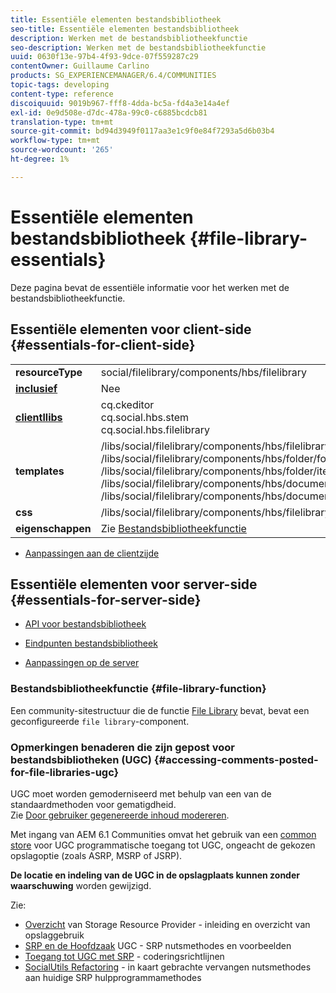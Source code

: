 ```yaml
---
title: Essentiële elementen bestandsbibliotheek
seo-title: Essentiële elementen bestandsbibliotheek
description: Werken met de bestandsbibliotheekfunctie
seo-description: Werken met de bestandsbibliotheekfunctie
uuid: 0630f13e-97b4-4f93-9dce-07f559287c29
contentOwner: Guillaume Carlino
products: SG_EXPERIENCEMANAGER/6.4/COMMUNITIES
topic-tags: developing
content-type: reference
discoiquuid: 9019b967-fff8-4dda-bc5a-fd4a3e14a4ef
exl-id: 0e9d508e-d7dc-478a-99c0-c6885bcdcb81
translation-type: tm+mt
source-git-commit: bd94d3949f0117aa3e1c9f0e84f7293a5d6b03b4
workflow-type: tm+mt
source-wordcount: '265'
ht-degree: 1%

---
```


# Essentiële elementen bestandsbibliotheek {#file-library-essentials}

Deze pagina bevat de essentiële informatie voor het werken met de bestandsbibliotheekfunctie.

## Essentiële elementen voor client-side {#essentials-for-client-side}

<table> 
 <tbody>
  <tr>
   <td> <strong>resourceType</strong></td> 
   <td>social/filelibrary/components/hbs/filelibrary</td> 
  </tr>
  <tr>
   <td> <a href="scf.md#add-or-include-a-communities-component"><strong>inclusief</strong></a></td> 
   <td>Nee</td> 
  </tr>
  <tr>
   <td> <a href="clientlibs.md"><strong>clientllibs</strong></a></td> 
   <td>cq.ckeditor<br /> cq.social.hbs.stem<br /> cq.social.hbs.filelibrary</td> 
  </tr>
  <tr>
   <td> <strong>templates</strong></td> 
   <td> /libs/social/filelibrary/components/hbs/filelibrary/filelibrary.hbs<br /> /libs/social/filelibrary/components/hbs/folder/folder.hbs<br /> /libs/social/filelibrary/components/hbs/folder/item.hbs<br /> /libs/social/filelibrary/components/hbs/document/document.hbs<br /> /libs/social/filelibrary/components/hbs/document/item.hbs<br /> </td> 
  </tr>
  <tr>
   <td> <strong>css</strong></td> 
   <td> /libs/social/filelibrary/components/hbs/filelibrary/clientlibs/filelibrary.css</td> 
  </tr>
  <tr>
   <td><strong> eigenschappen</strong></td> 
   <td>Zie <a href="file-library.md">Bestandsbibliotheekfunctie</a></td> 
  </tr>
 </tbody>
</table>

* [Aanpassingen aan de clientzijde](client-customize.md)

## Essentiële elementen voor server-side {#essentials-for-server-side}

* [API voor bestandsbibliotheek](https://helpx.adobe.com/experience-manager/6-4/sites/developing/using/reference-materials/javadoc/com/adobe/cq/social/filelibrary/client/api/package-summary.html)

* [Eindpunten bestandsbibliotheek](https://helpx.adobe.com/experience-manager/6-4/sites/developing/using/reference-materials/javadoc/com/adobe/cq/social/filelibrary/client/endpoints/package-summary.html)

* [Aanpassingen op de server](server-customize.md)

### Bestandsbibliotheekfunctie {#file-library-function}

Een community-sitestructuur die de functie [File Library](functions.md#file-library-function) bevat, bevat een geconfigureerde `file library`-component.

### Opmerkingen benaderen die zijn gepost voor bestandsbibliotheken (UGC) {#accessing-comments-posted-for-file-libraries-ugc}

UGC moet worden gemoderniseerd met behulp van een van de standaardmethoden voor gematigdheid.\
Zie [Door gebruiker gegenereerde inhoud modereren](moderate-ugc.md).

Met ingang van AEM 6.1 Communities omvat het gebruik van een [common store](working-with-srp.md) voor UGC programmatische toegang tot UGC, ongeacht de gekozen opslagoptie (zoals ASRP, MSRP of JSRP).

**De locatie en indeling van de UGC in de opslagplaats kunnen zonder waarschuwing** worden gewijzigd.

Zie:

* [Overzicht](srp.md)  van Storage Resource Provider - inleiding en overzicht van opslaggebruik
* [SRP en de Hoofdzaak](srp-and-ugc.md)  UGC - SRP nutsmethodes en voorbeelden
* [Toegang tot UGC met SRP](accessing-ugc-with-srp.md) - coderingsrichtlijnen
* [SocialUtils Refactoring](socialutils.md)  - in kaart gebrachte vervangen nutsmethodes aan huidige SRP hulpprogrammamethodes
